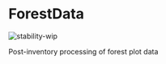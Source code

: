 # ForestData
![stability-wip](https://img.shields.io/badge/stability-work_in_progress-lightgrey.svg)

Post-inventory processing of forest plot data

